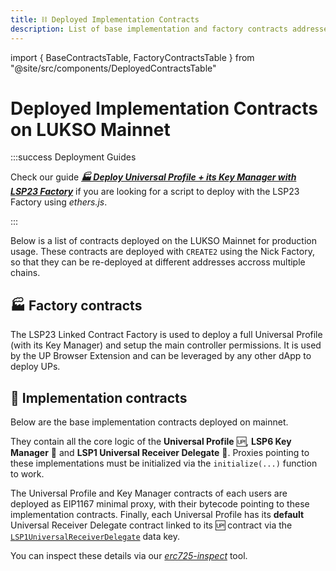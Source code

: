 ```yaml
---
title: ⛓ Deployed Implementation Contracts
description: List of base implementation and factory contracts addresses deployed on LUKSO Mainnet.
---
```


import { BaseContractsTable, FactoryContractsTable } from "@site/src/components/DeployedContractsTable"

# Deployed Implementation Contracts on LUKSO Mainnet

:::success Deployment Guides

Check our guide [**_🏭 Deploy Universal Profile + its Key Manager with LSP23 Factory_**](../learn/universal-profile/advanced-guides/deploy-up-with-lsp23.md) if you are looking for a script to deploy with the LSP23 Factory using _ethers.js_.

:::

Below is a list of contracts deployed on the LUKSO Mainnet for production usage. These contracts are deployed with `CREATE2` using the Nick Factory, so that they can be re-deployed at different addresses accross multiple chains.

## 🏭 Factory contracts

The LSP23 Linked Contract Factory is used to deploy a full Universal Profile (with its Key Manager) and setup the main controller permissions. It is used by the UP Browser Extension and can be leveraged by any other dApp to deploy UPs.

<FactoryContractsTable />

## 📑 Implementation contracts

Below are the base implementation contracts deployed on mainnet.

They contain all the core logic of the **Universal Profile** 🆙, **LSP6 Key Manager** 🔐 and **LSP1 Universal Receiver Delegate** 📣. Proxies pointing to these implementations must be initialized via the `initialize(...)` function to work.

The Universal Profile and Key Manager contracts of each users are deployed as EIP1167 minimal proxy, with their bytecode pointing to these implementation contracts. Finally, each Universal Profile has its **default** Universal Receiver Delegate contract linked to its 🆙 contract via the [`LSP1UniversalReceiverDelegate`](/standards/accounts/lsp1-universal-receiver-delegate.md#lsp1universalreceiverdelegate-singleton) data key.

You can inspect these details via our [_erc725-inspect_](https://erc725-inspect.lukso.tech/inspector?address=0x0F4180da178ed1C71398a57ca8Cb177F69591f1f&network=mainnet) tool.

<BaseContractsTable />
